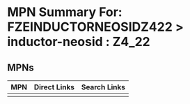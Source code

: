 



# MPN Summary For: FZEINDUCTORNEOSIDZ422 > inductor-neosid : Z4_22

## MPNs
  

|MPN|Direct Links|Search Links|
| :--- | :--- | :--- |
||||
